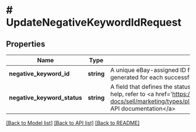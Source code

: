 # # UpdateNegativeKeywordIdRequest

## Properties

Name | Type | Description | Notes
------------ | ------------- | ------------- | -------------
**negative_keyword_id** | **string** | A unique eBay-assigned ID for a negative keyword. This keyword ID will be generated for each successfully created negative keyword. | [optional]
**negative_keyword_status** | **string** | A field that defines the status of the negative keyword. For implementation help, refer to &lt;a href&#x3D;&#39;https://developer.ebay.com/api-docs/sell/marketing/types/pls:NegativeKeywordStatusEnum&#39;&gt;eBay API documentation&lt;/a&gt; | [optional]

[[Back to Model list]](../../README.md#models) [[Back to API list]](../../README.md#endpoints) [[Back to README]](../../README.md)
